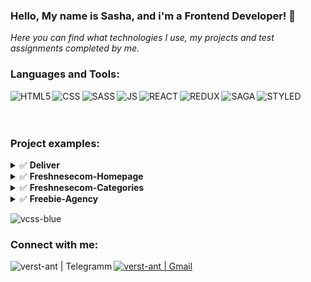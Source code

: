 ### Hello, My name is Sasha, and i'm a Frontend Developer! 👋
*Here you can find what technologies I use, my projects and test assignments completed by me.*

### Languages and Tools:

<div>
<img align="left" alt="HTML5"   src="https://raw.githubusercontent.com/verst-ant/verst-ant/master/icons/html5.png" />
<img align="left" alt="CSS" src="https://raw.githubusercontent.com/verst-ant/verst-ant/master/icons/css.png" />
<img align="left" alt="SASS"   src="https://raw.githubusercontent.com/verst-ant/verst-ant/master/icons/sass.png" />
<img align="left" alt="JS"   src="https://raw.githubusercontent.com/verst-ant/verst-ant/master/icons/js.png" />
<img align="left" alt="REACT"   src="https://raw.githubusercontent.com/verst-ant/verst-ant/master/icons/react.png" />
<img align="left" alt="REDUX"   src="https://raw.githubusercontent.com/verst-ant/verst-ant/master/icons/redux.png" />
<img align="left" alt="SAGA"   src="https://raw.githubusercontent.com/verst-ant/verst-ant/master/icons/saga.png" />
<img align="left" alt="STYLED"   src="https://raw.githubusercontent.com/verst-ant/verst-ant/master/icons/styled.png" />
</div>
  <br/>
  <br/>
    <br/>

### Project examples:

<details>
  <summary>✅ <b>Deliver</b> </summary>
  <br/>
  <a href="https://github.com/verst-ant/Deliver">📘<b>  Repository Link </b></a>
  <br/>
  <a href="https://verst-ant.github.io/Deliver">📙 <b> Github pages </b></a>
  <br/>
  <a href="https://www.figma.com/file/3oYFaAlH39uzv7eFRaFpnZ/Deliver-Saas-landing-page-Community?node-id=13%3A357">📃 <b>Figma design layout </b></a>
  <br/>
  <br/>
  Working moments:
    <br/>
    - Columns, list, tabs, spollers 
    <br/>
    - Slider (Swiper), gallery
    <br/>
    - Form Contacts
  <br/>

</details>
<details>
  <summary>✅ <b>Freshnesecom-Homepage</b> </summary>
  <br/>
  <a href="https://github.com/verst-ant/Freshnesecom-Homepage">📘<b>  Repository Link </b></a>
  <br/>
  <a href="https://verst-ant.github.io/Freshnesecom-Homepage/">📙 <b> Github pages </b></a>
  <br/>
  <a href="https://www.figma.com/file/1PGSbfvK9aqGqMlN1utBRD/Figma---eCommerce-template?node-id=2%3A1713">📃 <b>Figma design layout </b></a>
  <br/>
  <br/>
  Working moments:
    <br/>
    - Modal busket
    <br/>
    - Slider (Swiper)
    <br/>
    - Product card
    <br/>
    - JS (menu, busket, select, btns, tags)
  <br/>

</details>
<details>
  <summary>✅ <b>Freshnesecom-Categories</b> </summary>
  <br/>
  <a href="https://github.com/verst-ant/Freshnesecom-Categories">📘<b>  Repository Link </b></a>
  <br/>
  <a href="https://verst-ant.github.io/Freshnesecom-Categories/">📙 <b> Github pages </b></a>
  <br/>
  <a href="https://www.figma.com/file/1PGSbfvK9aqGqMlN1utBRD/Figma---eCommerce-template?node-id=2%3A1713">📃 <b>Figma design layout </b></a>
  <br/>
  <br/>
  Working moments:
    <br/>
    - Modal busket
    <br/>
    - Filter products
    <br/>
    - View product card (Grid/List)
    <br/>
    - JS (tag, filter btn, view cards(grid vs list), resize view cards)
  <br/>

</details>
<details>
  <summary>✅ <b>Freebie-Agency </b> </summary>
  <br/>
  <a href="https://github.com/verst-ant/Agency">📘<b>  Repository Link </b></a>
  <br/>
  <a href="https://verst-ant.github.io/Agency/">📙 <b> Github pages </b></a>
  <br/>
  <a href="https://www.figma.com/file/fn7TA4MCrTj7Ad2dAPja7Q/Freebie-Agency?node-id=0%3A1">📃 <b>Figma design layout </b></a>
  <br/>
  <br/>
    Working moments:
    <br/>
    - 3 sliders (Swiper)
    <br/>
    - Adaptive Grid (5/11)
    <br/>
    - JS (image gallery with filter)
  <br/>

</details>

![vcss-blue](https://user-images.githubusercontent.com/4318849/135182427-577ea4a8-cf10-4557-976d-0c2b786a7747.gif)
<br/>

### Connect with me:


[<img align="left" alt="verst-ant | Telegramm" src="https://raw.githubusercontent.com/verst-ant/verst-ant/master/icons/tele.png" />][telegram]
[<img alt="verst-ant | Gmail" src="https://raw.githubusercontent.com/verst-ant/verst-ant/master/icons/gmail.png" />][mail]


[telegram]: https://t.me/verstantJob
[mail]: mailto:verstantJob@gmail.com
